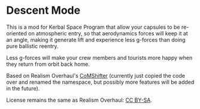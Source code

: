 # Descent Mode

This is a mod for Kerbal Space Program that allow your capsules
to be re-oriented on atmospheric entry, so that aerodynamics forces
will keep it at an angle, making it generate lift and experience
less g-forces than doing pure ballistic reentry.

Less g-forces will make your crew members and tourists more happy
when they return from orbit back home.

Based on Realism Overhaul's
[CoMShifter](https://github.com/KSP-RO/RealismOverhaul/blob/master/Source/CoMShifter.cs)
(currently just copied the code over and renamed the namespace,
but possibly more features will be added in the future).

License remains the same as Realism Overhaul:
[CC BY-SA](https://creativecommons.org/licenses/by-sa/4.0/).
